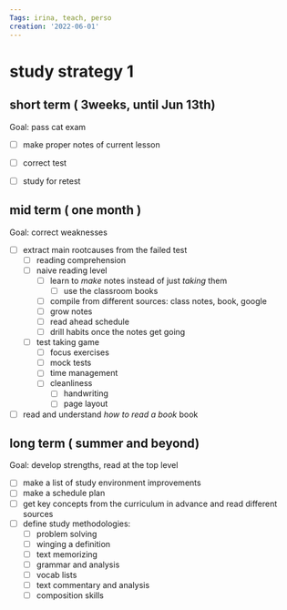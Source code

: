 ```yaml
---
Tags: irina, teach, perso
creation: '2022-06-01'
---
```

# study strategy 1

## short term ( 3weeks, until Jun 13th)

Goal: pass cat exam
- [ ] make proper notes of current lesson
- [ ] correct test
- [ ] study for retest


## mid term ( one month )

Goal: correct weaknesses
- [ ] extract main rootcauses from the failed test
    - [ ] reading comprehension
    - [ ] naive reading level
        - [ ] learn to *make* notes instead of just *taking* them
            - [ ] use the classroom books
        - [ ] compile from different sources: class notes, book, google
        - [ ] grow notes
        - [ ] read ahead schedule
        - [ ] drill habits once the notes get going
    - [ ] test taking game
        - [ ] focus exercises
        - [ ] mock tests
        - [ ] time management
        - [ ] cleanliness
            - [ ] handwriting
            - [ ] page layout
- [ ] read and understand *how to read a book* book

## long term ( summer and beyond)

Goal: develop strengths, read at the top level
- [ ] make a list of study environment improvements
- [ ] make a schedule plan
- [ ] get key concepts from the curriculum in advance and read different sources
- [ ] define study methodologies:
    - [ ] problem solving
    - [ ] winging a definition
    - [ ] text memorizing
    - [ ] grammar and analysis
    - [ ] vocab lists
    - [ ] text commentary and analysis
    - [ ] composition skills
